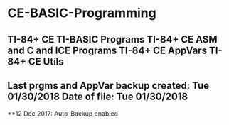 # CE-BASIC-Programming
TI-84+ CE TI-BASIC Programs
TI-84+ CE ASM and C and ICE Programs
TI-84+ CE AppVars
TI-84+ CE Utils
-----------------------------------------------------
Last prgms and AppVar backup created: Tue 01/30/2018
Date of file: Tue 01/30/2018
-----------------------------------------------------
**12 Dec 2017: Auto-Backup enabled
